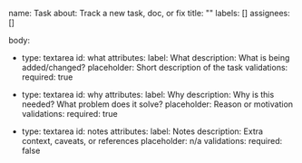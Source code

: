 name: Task
about: Track a new task, doc, or fix
title: ""
labels: []
assignees: []

body:
  - type: textarea
    id: what
    attributes:
      label: What
      description: What is being added/changed?
      placeholder: Short description of the task
    validations:
      required: true

  - type: textarea
    id: why
    attributes:
      label: Why
      description: Why is this needed? What problem does it solve?
      placeholder: Reason or motivation
    validations:
      required: true

  - type: textarea
    id: notes
    attributes:
      label: Notes
      description: Extra context, caveats, or references
      placeholder: n/a
    validations:
      required: false

